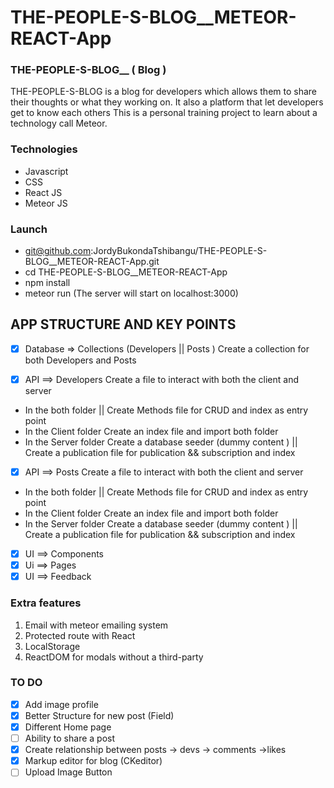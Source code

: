 # THE-PEOPLE-S-BLOG__METEOR-REACT-App



### THE-PEOPLE-S-BLOG__ ( Blog )

THE-PEOPLE-S-BLOG is a blog for developers
which allows them to share their thoughts or what they working on.
It also a platform that let developers get to know each others 
This is a personal training project to learn about a technology call Meteor.

### Technologies

* Javascript
* CSS
* React JS
* Meteor JS

### Launch

*  git@github.com:JordyBukondaTshibangu/THE-PEOPLE-S-BLOG__METEOR-REACT-App.git
* cd THE-PEOPLE-S-BLOG__METEOR-REACT-App
* npm install 
* meteor run (The server will start on localhost:3000)








## APP STRUCTURE AND KEY POINTS

- [x] Database  => Collections (Developers || Posts ) 
	Create a collection for both Developers and Posts 

- [x] API ==> Developers
	Create a file to interact with both the client and server 
* In the both folder || Create Methods file for CRUD and index as entry point
* In the Client folder Create an index file and import both folder
* In the Server folder Create a database seeder (dummy content ) ||  Create a publication file for publication && subscription  and index

- [x] API ==> Posts
	Create a file to interact with both the client and server 
* In the both folder || Create Methods file for CRUD and index as entry point
* In the Client folder Create an index file and import both folder
* In the Server folder Create a database seeder (dummy content ) ||  Create a publication file for publication && subscription  and index

- [x] UI ==> Components
- [x] Ui ==> Pages
- [x] UI ==> Feedback 

### Extra features 
1. Email with meteor emailing system 
2. Protected route with React 
3. LocalStorage 
4. ReactDOM for modals without a third-party  


### TO DO 

- [x] Add image profile 
- [x] Better Structure for new post (Field)
- [x] Different Home page
- [ ] Ability to share a post
- [x] Create relationship between posts -> devs -> comments ->likes
- [x] Markup editor for blog (CKeditor)
- [ ] Upload Image Button
